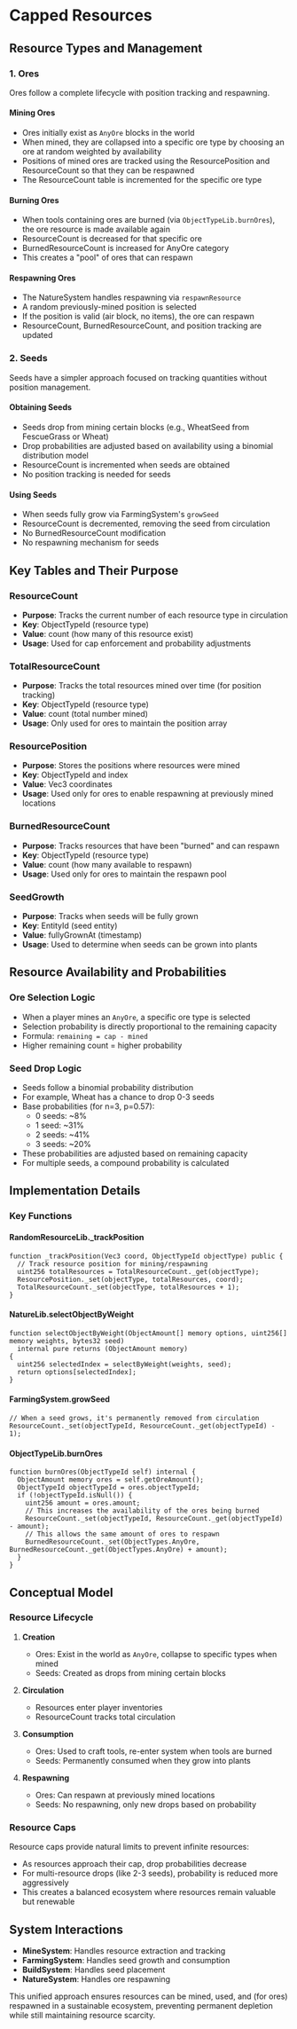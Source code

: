 # Capped Resources

## Resource Types and Management

### 1. Ores

Ores follow a complete lifecycle with position tracking and respawning.

#### Mining Ores
- Ores initially exist as `AnyOre` blocks in the world
- When mined, they are collapsed into a specific ore type by choosing an ore at random weighted by availability
- Positions of mined ores are tracked using the ResourcePosition and ResourceCount so that they can be respawned
- The ResourceCount table is incremented for the specific ore type

#### Burning Ores
- When tools containing ores are burned (via `ObjectTypeLib.burnOres`), the ore resource is made available again
- ResourceCount is decreased for that specific ore
- BurnedResourceCount is increased for AnyOre category
- This creates a "pool" of ores that can respawn

#### Respawning Ores
- The NatureSystem handles respawning via `respawnResource`
- A random previously-mined position is selected
- If the position is valid (air block, no items), the ore can respawn
- ResourceCount, BurnedResourceCount, and position tracking are updated

### 2. Seeds

Seeds have a simpler approach focused on tracking quantities without position management.

#### Obtaining Seeds
- Seeds drop from mining certain blocks (e.g., WheatSeed from FescueGrass or Wheat)
- Drop probabilities are adjusted based on availability using a binomial distribution model
- ResourceCount is incremented when seeds are obtained
- No position tracking is needed for seeds

#### Using Seeds
- When seeds fully grow via FarmingSystem's `growSeed`
- ResourceCount is decremented, removing the seed from circulation
- No BurnedResourceCount modification
- No respawning mechanism for seeds

## Key Tables and Their Purpose

### ResourceCount
- **Purpose**: Tracks the current number of each resource type in circulation
- **Key**: ObjectTypeId (resource type)
- **Value**: count (how many of this resource exist)
- **Usage**: Used for cap enforcement and probability adjustments

### TotalResourceCount
- **Purpose**: Tracks the total resources mined over time (for position tracking)
- **Key**: ObjectTypeId (resource type)
- **Value**: count (total number mined)
- **Usage**: Only used for ores to maintain the position array

### ResourcePosition
- **Purpose**: Stores the positions where resources were mined
- **Key**: ObjectTypeId and index
- **Value**: Vec3 coordinates
- **Usage**: Used only for ores to enable respawning at previously mined locations

### BurnedResourceCount
- **Purpose**: Tracks resources that have been "burned" and can respawn
- **Key**: ObjectTypeId (resource type)
- **Value**: count (how many available to respawn)
- **Usage**: Used only for ores to maintain the respawn pool

### SeedGrowth
- **Purpose**: Tracks when seeds will be fully grown
- **Key**: EntityId (seed entity)
- **Value**: fullyGrownAt (timestamp)
- **Usage**: Used to determine when seeds can be grown into plants

## Resource Availability and Probabilities

### Ore Selection Logic
- When a player mines an `AnyOre`, a specific ore type is selected
- Selection probability is directly proportional to the remaining capacity
- Formula: `remaining = cap - mined`
- Higher remaining count = higher probability

### Seed Drop Logic
- Seeds follow a binomial probability distribution
- For example, Wheat has a chance to drop 0-3 seeds
- Base probabilities (for n=3, p=0.57):
  - 0 seeds: ~8%
  - 1 seed: ~31%
  - 2 seeds: ~41%
  - 3 seeds: ~20%
- These probabilities are adjusted based on remaining capacity
- For multiple seeds, a compound probability is calculated

## Implementation Details

### Key Functions

#### RandomResourceLib._trackPosition
```solidity
function _trackPosition(Vec3 coord, ObjectTypeId objectType) public {
  // Track resource position for mining/respawning
  uint256 totalResources = TotalResourceCount._get(objectType);
  ResourcePosition._set(objectType, totalResources, coord);
  TotalResourceCount._set(objectType, totalResources + 1);
}
```

#### NatureLib.selectObjectByWeight
```solidity
function selectObjectByWeight(ObjectAmount[] memory options, uint256[] memory weights, bytes32 seed)
  internal pure returns (ObjectAmount memory)
{
  uint256 selectedIndex = selectByWeight(weights, seed);
  return options[selectedIndex];
}
```

#### FarmingSystem.growSeed
```solidity
// When a seed grows, it's permanently removed from circulation
ResourceCount._set(objectTypeId, ResourceCount._get(objectTypeId) - 1);
```

#### ObjectTypeLib.burnOres
```solidity
function burnOres(ObjectTypeId self) internal {
  ObjectAmount memory ores = self.getOreAmount();
  ObjectTypeId objectTypeId = ores.objectTypeId;
  if (!objectTypeId.isNull()) {
    uint256 amount = ores.amount;
    // This increases the availability of the ores being burned
    ResourceCount._set(objectTypeId, ResourceCount._get(objectTypeId) - amount);
    // This allows the same amount of ores to respawn
    BurnedResourceCount._set(ObjectTypes.AnyOre, BurnedResourceCount._get(ObjectTypes.AnyOre) + amount);
  }
}
```

## Conceptual Model

### Resource Lifecycle

1. **Creation**
   - Ores: Exist in the world as `AnyOre`, collapse to specific types when mined
   - Seeds: Created as drops from mining certain blocks

2. **Circulation**
   - Resources enter player inventories
   - ResourceCount tracks total circulation

3. **Consumption**
   - Ores: Used to craft tools, re-enter system when tools are burned
   - Seeds: Permanently consumed when they grow into plants

4. **Respawning**
   - Ores: Can respawn at previously mined locations
   - Seeds: No respawning, only new drops based on probability

### Resource Caps

Resource caps provide natural limits to prevent infinite resources:

- As resources approach their cap, drop probabilities decrease
- For multi-resource drops (like 2-3 seeds), probability is reduced more aggressively
- This creates a balanced ecosystem where resources remain valuable but renewable

## System Interactions

- **MineSystem**: Handles resource extraction and tracking
- **FarmingSystem**: Handles seed growth and consumption
- **BuildSystem**: Handles seed placement
- **NatureSystem**: Handles ore respawning

This unified approach ensures resources can be mined, used, and (for ores) respawned in a sustainable ecosystem, preventing permanent depletion while still maintaining resource scarcity.
